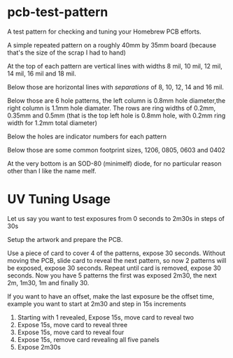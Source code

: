 pcb-test-pattern
================

A test pattern for checking and tuning your Homebrew PCB efforts.

A simple repeated pattern on a roughly 40mm by 35mm board (because that's the size of the scrap I had to hand)

At the top of each pattern are vertical lines with widths 8 mil, 10 mil, 12 mil, 14 mil, 16 mil and 18 mil.

Below those are horizontal lines with *separations* of 8, 10, 12, 14 and 16 mil.

Below those are 6 hole patterns, the left column is 0.8mm hole diameter,the right column is 1.1mm hole diamater.  The rows are ring widths of 0.2mm, 0.35mm and 0.5mm (that is the top left hole is 0.8mm hole, with 0.2mm ring width for 1.2mm total diameter)

Below the holes are indicator numbers for each pattern

Below those are some common footprint sizes, 1206, 0805, 0603 and 0402

At the very bottom is an SOD-80 (minimelf) diode, for no particular reason other than I like the name melf.

UV Tuning Usage
===============

Let us say you want to test exposures from 0 seconds to 2m30s in steps of 30s

Setup the artwork and prepare the PCB.

Use a piece of card to cover 4 of the patterns, expose 30 seconds.  Without moving the PCB, slide card to reveal the next pattern, so now 2 patterns will be exposed, expose 30 seconds.  Repeat until card is removed, expose 30 seconds.  Now you have 5 patterns the first was exposed 2m30, the next 2m, 1m30, 1m and finally 30.

If you want to have an offset, make the last exposure be the offset time, example you want to start at 2m30 and step in 15s increments

  1. Starting with 1 revealed, Expose 15s, move card to reveal two
  2. Expose 15s, move card to reveal three
  3. Expose 15s, move card to reveal four
  4. Expose 15s, remove card revealing all five panels
  5. Expose 2m30s
  

  

